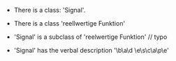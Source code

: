 - There is a class: 'Signal'.
- There is a class 'reellwertige Funktion'

- 'Signal' is a subclass of 'reelwertige Funktion' // typo

- 'Signal' has the verbal description '\b\a\d \e\s\c\a\p\e'